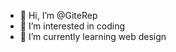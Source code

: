 - 👋 Hi, I’m @GiteRep
- 👀 I’m interested in coding
- 🌱 I’m currently learning web design
<!--- 💞️ I’m looking to collaborate on ...
- 📫 How to reach me ...--->

<!---
GiteRep/GiteRep is a ✨ special ✨ repository because its `README.md` (this file) appears on your GitHub profile.
You can click the Preview link to take a look at your changes.
--->
